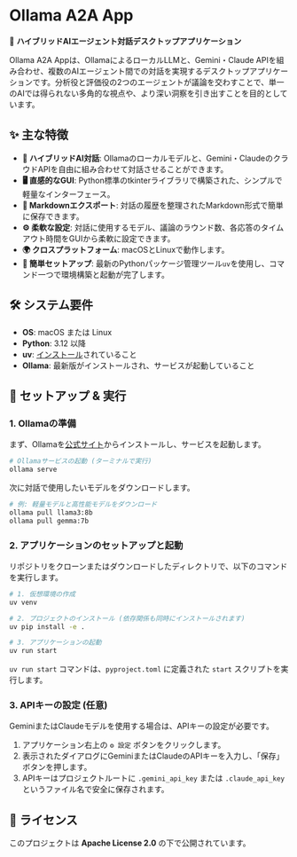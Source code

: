 # Ollama A2A App

🤖 **ハイブリッドAIエージェント対話デスクトップアプリケーション**

Ollama A2A Appは、OllamaによるローカルLLMと、Gemini・Claude APIを組み合わせ、複数のAIエージェント間での対話を実現するデスクトップアプリケーションです。分析役と評価役の2つのエージェントが議論を交わすことで、単一のAIでは得られない多角的な視点や、より深い洞察を引き出すことを目的としています。

## ✨ 主な特徴

- **🔄 ハイブリッドAI対話**: Ollamaのローカルモデルと、Gemini・ClaudeのクラウドAPIを自由に組み合わせて対話させることができます。
- **🖥️ 直感的なGUI**: Python標準のtkinterライブラリで構築された、シンプルで軽量なインターフェース。
- **📝 Markdownエクスポート**: 対話の履歴を整理されたMarkdown形式で簡単に保存できます。
- **⚙️ 柔軟な設定**: 対話に使用するモデル、議論のラウンド数、各応答のタイムアウト時間をGUIから柔軟に設定できます。
- **🌍 クロスプラットフォーム**: macOSとLinuxで動作します。
- **🚀 簡単セットアップ**: 最新のPythonパッケージ管理ツール`uv`を使用し、コマンド一つで環境構築と起動が完了します。

## 🛠️ システム要件

- **OS**: macOS または Linux
- **Python**: 3.12 以降
- **uv**: [インストール](https://astral.sh/uv/install.sh)されていること
- **Ollama**: 最新版がインストールされ、サービスが起動していること

## 🚀 セットアップ & 実行

### 1. Ollamaの準備

まず、Ollamaを[公式サイト](https://ollama.com/)からインストールし、サービスを起動します。

```bash
# Ollamaサービスの起動 (ターミナルで実行)
ollama serve
```

次に対話で使用したいモデルをダウンロードします。

```bash
# 例: 軽量モデルと高性能モデルをダウンロード
ollama pull llama3:8b
ollama pull gemma:7b
```

### 2. アプリケーションのセットアップと起動

リポジトリをクローンまたはダウンロードしたディレクトリで、以下のコマンドを実行します。

```bash
# 1. 仮想環境の作成
uv venv

# 2. プロジェクトのインストール (依存関係も同時にインストールされます)
uv pip install -e .

# 3. アプリケーションの起動
uv run start
```

`uv run start` コマンドは、`pyproject.toml` に定義された `start` スクリプトを実行します。

### 3. APIキーの設定 (任意)

GeminiまたはClaudeモデルを使用する場合は、APIキーの設定が必要です。

1.  アプリケーション右上の `⚙️ 設定` ボタンをクリックします。
2.  表示されたダイアログにGeminiまたはClaudeのAPIキーを入力し、「保存」ボタンを押します。
3.  APIキーはプロジェクトルートに `.gemini_api_key` または `.claude_api_key` というファイル名で安全に保存されます。

## 📄 ライセンス

このプロジェクトは **Apache License 2.0** の下で公開されています。
